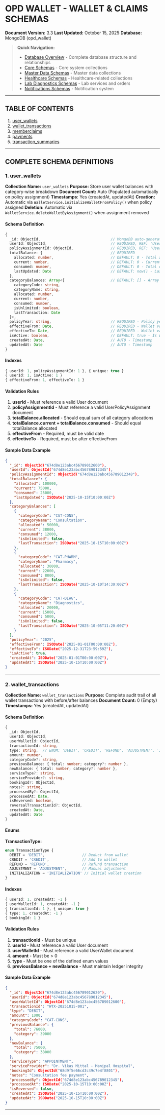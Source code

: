 # OPD WALLET - WALLET & CLAIMS SCHEMAS

**Document Version:** 3.3
**Last Updated:** October 15, 2025
**Database:** MongoDB (opd_wallet)

> **Quick Navigation:**
> - [Database Overview](./DATABASE_OVERVIEW.md) - Complete database structure and relationships
> - [Core Schemas](./CORE_SCHEMAS.md) - Core system collections
> - [Master Data Schemas](./MASTER_DATA_SCHEMAS.md) - Master data collections
> - [Healthcare Schemas](./HEALTHCARE_SCHEMAS.md) - Healthcare-related collections
> - [Lab Diagnostics Schemas](./LAB_DIAGNOSTICS_SCHEMAS.md) - Lab services and orders
> - [Notifications Schemas](./NOTIFICATIONS_SCHEMAS.md) - Notification system

---

## TABLE OF CONTENTS

1. [user_wallets](#1-user_wallets)
2. [wallet_transactions](#2-wallet_transactions)
3. [memberclaims](#3-memberclaims)
4. [payments](#4-payments)
5. [transaction_summaries](#5-transaction_summaries)

---

## COMPLETE SCHEMA DEFINITIONS

### 1. user_wallets

**Collection Name:** `user_wallets`
**Purpose:** Store user wallet balances with category-wise breakdown
**Document Count:** Auto (Populated automatically on policy assignment)
**Timestamps:** Yes (createdAt, updatedAt)
**Creation:** Automatic via `WalletService.initializeWalletFromPolicy()` when policy assigned
**Deletion:** Automatic via `WalletService.deleteWalletByAssignment()` when assignment removed

#### Schema Definition

```typescript
{
  _id: ObjectId,                                // MongoDB auto-generated
  userId: ObjectId,                             // REQUIRED, REF: 'User', indexed
  policyAssignmentId: ObjectId,                 // REQUIRED, REF: 'UserPolicyAssignment', indexed
  totalBalance: {                               // REQUIRED
    allocated: number,                          // DEFAULT: 0 - Total allocated amount
    current: number,                            // DEFAULT: 0 - Current available balance
    consumed: number,                           // DEFAULT: 0 - Total consumed/spent
    lastUpdated: Date                           // DEFAULT: now() - Last update timestamp
  },
  categoryBalances: Array<{                     // DEFAULT: [] - Array of category balances
    categoryCode: string,
    categoryName: string,
    allocated: number,
    current: number,
    consumed: number,
    isUnlimited: boolean,
    lastTransaction: Date
  }>,
  policyYear: string,                           // REQUIRED - Policy year identifier
  effectiveFrom: Date,                          // REQUIRED - Wallet validity start
  effectiveTo: Date,                            // REQUIRED - Wallet validity end
  isActive: boolean,                            // DEFAULT: true - Is wallet active
  createdAt: Date,                              // AUTO - Timestamp
  updatedAt: Date                               // AUTO - Timestamp
}
```

#### Indexes

```typescript
{ userId: 1, policyAssignmentId: 1 }, { unique: true }
{ userId: 1, isActive: 1 }
{ effectiveFrom: 1, effectiveTo: 1 }
```

#### Validation Rules

1. **userId** - Must reference a valid User document
2. **policyAssignmentId** - Must reference a valid UserPolicyAssignment document
3. **totalBalance.allocated** - Should equal sum of all category allocations
4. **totalBalance.current + totalBalance.consumed** - Should equal totalBalance.allocated
5. **effectiveFrom** - Required, must be valid date
6. **effectiveTo** - Required, must be after effectiveFrom

#### Sample Data Example

```json
{
  "_id": ObjectId("674d8e123abc456789012600"),
  "userId": ObjectId("674d8e123abc456789012345"),
  "policyAssignmentId": ObjectId("674d8e123abc456789012348"),
  "totalBalance": {
    "allocated": 100000,
    "current": 75000,
    "consumed": 25000,
    "lastUpdated": ISODate("2025-10-15T10:00:00Z")
  },
  "categoryBalances": [
    {
      "categoryCode": "CAT-CONS",
      "categoryName": "Consultation",
      "allocated": 50000,
      "current": 38000,
      "consumed": 12000,
      "isUnlimited": false,
      "lastTransaction": ISODate("2025-10-15T10:00:00Z")
    },
    {
      "categoryCode": "CAT-PHARM",
      "categoryName": "Pharmacy",
      "allocated": 30000,
      "current": 22000,
      "consumed": 8000,
      "isUnlimited": false,
      "lastTransaction": ISODate("2025-10-10T14:30:00Z")
    },
    {
      "categoryCode": "CAT-DIAG",
      "categoryName": "Diagnostics",
      "allocated": 20000,
      "current": 15000,
      "consumed": 5000,
      "isUnlimited": false,
      "lastTransaction": ISODate("2025-10-05T11:20:00Z")
    }
  ],
  "policyYear": "2025",
  "effectiveFrom": ISODate("2025-01-01T00:00:00Z"),
  "effectiveTo": ISODate("2025-12-31T23:59:59Z"),
  "isActive": true,
  "createdAt": ISODate("2025-01-01T00:00:00Z"),
  "updatedAt": ISODate("2025-10-15T10:00:00Z")
}
```

---

### 2. wallet_transactions

**Collection Name:** `wallet_transactions`
**Purpose:** Complete audit trail of all wallet transactions with before/after balances
**Document Count:** 0 (Empty)
**Timestamps:** Yes (createdAt, updatedAt)

#### Schema Definition

```typescript
{
  _id: ObjectId,
  userId: ObjectId,
  userWalletId: ObjectId,
  transactionId: string,
  type: string,  // ENUM: 'DEBIT', 'CREDIT', 'REFUND', 'ADJUSTMENT', 'INITIALIZATION'
  amount: number,
  categoryCode?: string,
  previousBalance: { total: number; category?: number },
  newBalance: { total: number; category?: number },
  serviceType?: string,
  serviceProvider?: string,
  bookingId?: ObjectId,
  notes?: string,
  processedBy?: ObjectId,
  processedAt: Date,
  isReversed: boolean,
  reversalTransactionId?: ObjectId,
  createdAt: Date,
  updatedAt: Date
}
```

#### Enums

**TransactionType:**
```typescript
enum TransactionType {
  DEBIT = 'DEBIT',                 // Deduct from wallet
  CREDIT = 'CREDIT',               // Add to wallet
  REFUND = 'REFUND',               // Refund transaction
  ADJUSTMENT = 'ADJUSTMENT',       // Manual adjustment
  INITIALIZATION = 'INITIALIZATION' // Initial wallet creation
}
```

#### Indexes

```typescript
{ userId: 1, createdAt: -1 }
{ userWalletId: 1, createdAt: -1 }
{ transactionId: 1 }, { unique: true }
{ type: 1, createdAt: -1 }
{ bookingId: 1 }
```

#### Validation Rules

1. **transactionId** - Must be unique
2. **userId** - Must reference a valid User document
3. **userWalletId** - Must reference a valid UserWallet document
4. **amount** - Must be > 0
5. **type** - Must be one of the defined enum values
6. **previousBalance + newBalance** - Must maintain ledger integrity

#### Sample Data Example

```json
{
  "_id": ObjectId("674d8e123abc456789012620"),
  "userId": ObjectId("674d8e123abc456789012345"),
  "userWalletId": ObjectId("674d8e123abc456789012600"),
  "transactionId": "WTX-20251015-001",
  "type": "DEBIT",
  "amount": 1000,
  "categoryCode": "CAT-CONS",
  "previousBalance": {
    "total": 76000,
    "category": 39000
  },
  "newBalance": {
    "total": 75000,
    "category": 38000
  },
  "serviceType": "APPOINTMENT",
  "serviceProvider": "Dr. Vikas Mittal - Manipal Hospital",
  "bookingId": ObjectId("68d9f5e66cd3c49c7e4f8801"),
  "notes": "Consultation fee payment",
  "processedBy": ObjectId("674d8e123abc456789012345"),
  "processedAt": ISODate("2025-10-15T10:00:00Z"),
  "isReversed": false,
  "createdAt": ISODate("2025-10-15T10:00:00Z"),
  "updatedAt": ISODate("2025-10-15T10:00:00Z")
}
```

---

